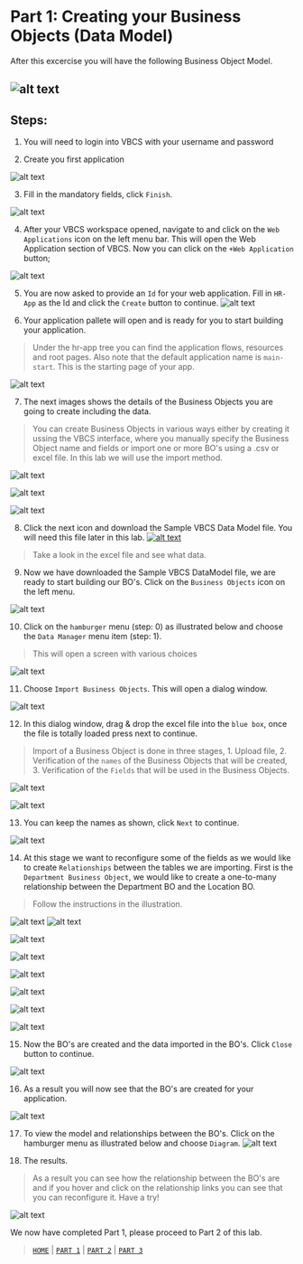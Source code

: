# Part 1: Creating your Business Objects (Data Model)
After this excercise you will have the following Business Object Model.

![alt text](resources/images/bo/BO.png "Logo Title Text 1")
----
## Steps:
1. You will need to login into VBCS with your username and password

2. Create you first application

![alt text](resources/images/bo/1.png "Logo Title Text 1")

3. Fill in the mandatory fields, click `Finish`.

![alt text](resources/images/bo/2.png "Logo Title Text 1")

4. After your VBCS workspace opened, navigate to and click on the `Web Applications` icon on the left menu bar. This will open the Web Application section of VBCS. Now you can click on the `+Web Application` button; 

![alt text](resources/images/bo/3.png "Logo Title Text 1")

5. You are now asked to provide an `Id` for your web application. Fill in `HR-App` as the Id and click the `Create` button to continue.
![alt text](resources/images/bo/4.png "Logo Title Text 1")

6. Your application pallete will open and is ready for you to start building your application.
> Under the hr-app tree you can find the application flows, resources and root pages. Also note that the default application name is `main-start`. This is the starting page of your app.

![alt text](resources/images/bo/9.png "Logo Title Text 1")

7. The next images shows the details of the Business Objects you are going to create including the data. 

> You can create Business Objects in various ways either by creating it ussing the VBCS interface, where you manually specify the Business Object name and fields or import one or more BO's using a .csv or excel file. In this lab we will use the import method.

![alt text](resources/images/bo/5.png "Logo Title Text 1")

![alt text](resources/images/bo/6.png "Logo Title Text 1")

![alt text](resources/images/bo/7.png "Logo Title Text 1")

8. Click the next icon and download the Sample VBCS Data Model file. You will need this file later in this lab.
<a href="resources/materials/Sample-VBCS-DataModel.xlsx">![alt text](resources/images/bo/8.png "Logo Title Text 1")</a>

> Take a look in the excel file and see what data.

9. Now we have downloaded the Sample VBCS DataModel file, we are ready to start building our BO's. Click on the `Business Objects` icon on the left menu.

![alt text](resources/images/bo/10.png "Logo Title Text 1")

10. Click on the `hamburger` menu (step: 0) as illustrated below and choose the `Data Manager` menu item (step: 1).

> This will open a screen with various choices

![alt text](resources/images/bo/11.png "Logo Title Text 1")

11. Choose `Import Business Objects`. This will open a dialog window.

![alt text](resources/images/bo/12.png "Logo Title Text 1")

12. In this dialog window, drag & drop the excel file into the `blue box`, once the file is totally loaded press next to continue.
> Import of a Business Object is done in three stages, 1. Upload file, 2. Verification of the `names` of the Business Objects that will be created, 3. Verification of the `Fields` that will be used in the Business Objects.

![alt text](resources/images/bo/13.png "Logo Title Text 1")

![alt text](resources/images/bo/14.png "Logo Title Text 1")

13. You can keep the names as shown, click `Next` to continue.

![alt text](resources/images/bo/15.png "Logo Title Text 1")

14. At this stage we want to reconfigure some of the fields as we would like to create `Relationships` between the tables we are importing. First is the `Department Business Object`, we would like to create a one-to-many relationship between the Department BO and the Location BO.

> Follow the instructions in the illustration.

![alt text](resources/images/bo/16.png "Logo Title Text 1")
![alt text](resources/images/bo/16A.png "Logo Title Text 1")

![alt text](resources/images/bo/16B.png "Logo Title Text 1")

![alt text](resources/images/bo/16C.png "Logo Title Text 1")

![alt text](resources/images/bo/16D.png "Logo Title Text 1")

![alt text](resources/images/bo/17.png "Logo Title Text 1")

![alt text](resources/images/bo/18.png "Logo Title Text 1")

![alt text](resources/images/bo/19.png "Logo Title Text 1")

15. Now the BO's are created and the data imported in the BO's. Click `Close` button to continue.

![alt text](resources/images/bo/25.png "Logo Title Text 1")

16. As a result you will now see that the BO's are created for your application.

![alt text](resources/images/bo/26.png "Logo Title Text 1")

17. To view the model and relationships between the BO's. Click on the hamburger menu as illustrated below and choose `Diagram`.
![alt text](resources/images/bo/27.png "Logo Title Text 1")

18. The results. 
> As a result you can see how the relationship between the BO's are and if you hover and click on the relationship links you can see that you can reconfigure it. Have a try!

![alt text](resources/images/bo/28.png "Logo Title Text 1")

We now have completed Part 1, please proceed to Part 2 of this lab.

> [`HOME`](README.md) | [`PART 1`](PART_1.md) | [`PART 2`](PART_2.md) | [`PART 3`](PART_3.md)
